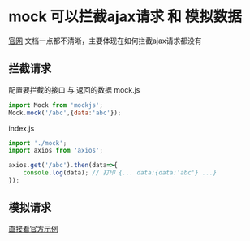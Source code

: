 #  mock 可以拦截ajax请求 和 模拟数据

[官网](http://mockjs.com/)  文档一点都不清晰，主要体现在如何拦截ajax请求都没有

##  拦截请求

配置要拦截的接口 与 返回的数据
mock.js
```javascript
import Mock from 'mockjs';
Mock.mock('/abc',{data:'abc'});
```

index.js
```javascript
import './mock';
import axios from 'axios';

axios.get('/abc').then(data=>{
    console.log(data); // 打印 {... data:{data:'abc'} ...}
});
``` 



## 模拟请求

[直接看官方示例](http://mockjs.com/examples.html)



